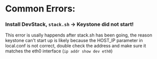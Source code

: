 # Common Errors:


### Install DevStack, `stack.sh` -> Keystone did not start!

  This error is usally happends after stack.sh has been going, the reason keystone can't start up is likely because the HOST_IP parameter in local.conf is not correct, double check the address and make sure it matches the eth0 interface (`ip addr show dev eth0`)
